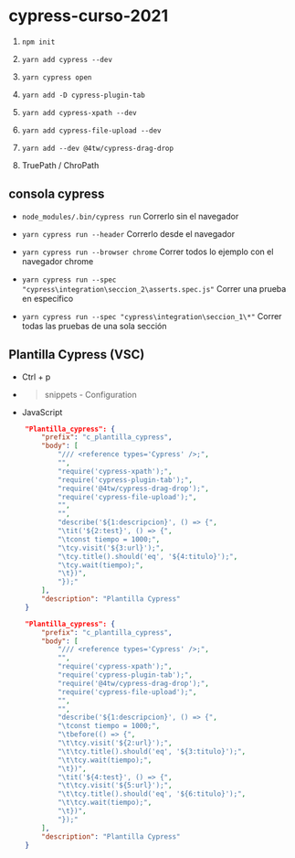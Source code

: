 # cypress-curso-2021


1. ``npm init``

2. ``yarn add cypress --dev``

3. ``yarn cypress open``

4. ``yarn add -D cypress-plugin-tab``

5. ``yarn add cypress-xpath --dev``

6. ``yarn add cypress-file-upload --dev``

7. ``yarn add --dev @4tw/cypress-drag-drop``

8. TruePath / ChroPath

## consola cypress

- ``node_modules/.bin/cypress run`` Correrlo sin el navegador

- ``yarn cypress run --header`` Correrlo desde el navegador

- ``yarn cypress run --browser chrome`` Correr todos lo ejemplo con el navegador chrome

- ``yarn cypress run --spec "cypress\integration\seccion_2\asserts.spec.js"`` Correr una prueba en específico

- ``yarn cypress run --spec "cypress\integration\seccion_1\*"`` Correr todas las pruebas de una sola sección

## Plantilla Cypress (VSC)

- Ctrl + p

- > snippets - Configuration

- JavaScript

```json
	"Plantilla_cypress": {
		"prefix": "c_plantilla_cypress",
		"body": [
			"/// <reference types='Cypress' />;",
			"",
			"require('cypress-xpath');",
			"require('cypress-plugin-tab');",
			"require('@4tw/cypress-drag-drop');",
			"require('cypress-file-upload');",
			"",
			"",
			"describe('${1:descripcion}', () => {",
			"\tit('${2:test}', () => {",
			"\tconst tiempo = 1000;",
			"\tcy.visit('${3:url}');",
			"\tcy.title().should('eq', '${4:titulo}');",
			"\tcy.wait(tiempo);",
			"\t})",
			"});"
		],
		"description": "Plantilla Cypress"
	}
```

```json
	"Plantilla_cypress": {
		"prefix": "c_plantilla_cypress",
		"body": [
			"/// <reference types='Cypress' />;",
			"",
			"require('cypress-xpath');",
			"require('cypress-plugin-tab');",
			"require('@4tw/cypress-drag-drop');",
			"require('cypress-file-upload');",
			"",
			"",
			"describe('${1:descripcion}', () => {",
			"\tconst tiempo = 1000;",
			"\tbefore(() => {",
			"\t\tcy.visit('${2:url}');",
			"\t\tcy.title().should('eq', '${3:titulo}');",
			"\t\tcy.wait(tiempo);",
			"\t})",
			"\tit('${4:test}', () => {",			
			"\t\tcy.visit('${5:url}');",
			"\t\tcy.title().should('eq', '${6:titulo}');",
			"\t\tcy.wait(tiempo);",
			"\t})",
			"});"
		],
		"description": "Plantilla Cypress"
	}
```